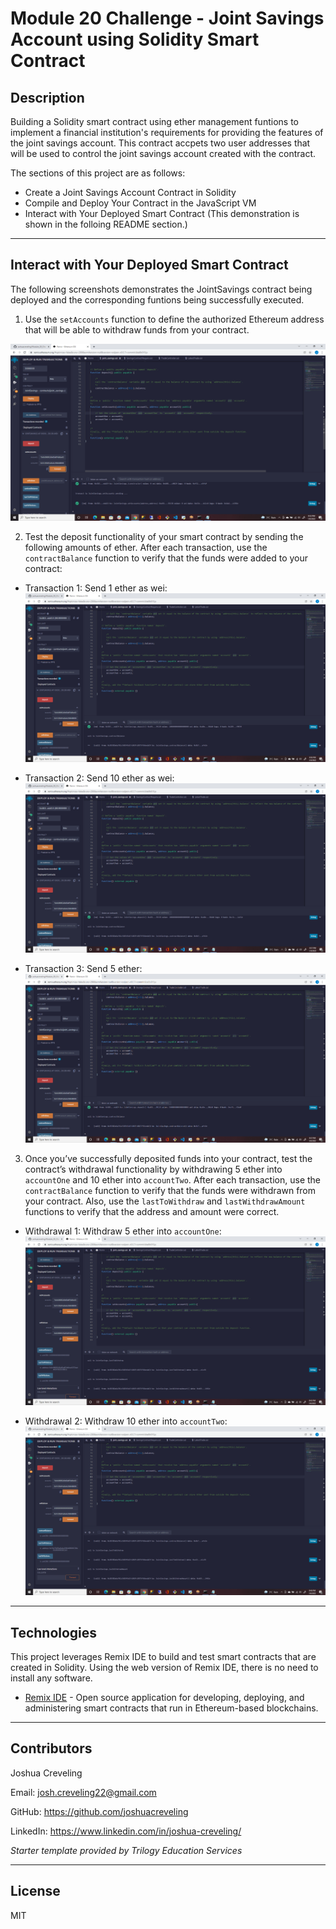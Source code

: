 # Module 20 Challenge - Joint Savings Account using Solidity Smart Contract

## Description

Building a Solidity smart contract using ether management funtions to implement a financial institution's requirements for providing the features of the joint savings account.  This contract accpets two user addresses that will be used to control the joint savings account created with the contract. 

The sections of this project are as follows: 

* Create a Joint Savings Account Contract in Solidity 
* Compile and Deploy Your Contract in the JavaScript VM
* Interact with Your Deployed Smart Contract (This demonstration is shown in the folloing README section.)

---

## Interact with Your Deployed Smart Contract

The following screenshots demonstrates the JointSavings contract being deployed and the corresponding funtions being successfully executed.   

1. Use the `setAccounts` function to define the authorized Ethereum address that will be able to withdraw funds from your contract.    

![setAccounts](./execution_results/setAccounts.PNG)

2. Test the deposit functionality of your smart contract by sending the following amounts of ether. After each transaction, use the `contractBalance` function to verify that the funds were added to your contract:

* Transaction 1: Send 1 ether as wei:
![transaction_1](./execution_results/transaction_1.PNG)

* Transaction 2: Send 10 ether as wei:
![transaction_2](./execution_results/transaction_2.PNG)

* Transaction 3: Send 5 ether:
![transaction_3](./execution_results/transaction_3.PNG) 

3. Once you’ve successfully deposited funds into your contract, test the contract’s withdrawal functionality by withdrawing 5 ether into `accountOne` and 10 ether into `accountTwo`. After each transaction, use the `contractBalance` function to verify that the funds were withdrawn from your contract. Also, use the `lastToWithdraw` and `lastWithdrawAmount` functions to verify that the address and amount were correct. 

* Withdrawal 1: Withdraw 5 ether into `accountOne`:
![last_withdrawal_1](./execution_results/last_withdrawal_1.PNG)

* Withdrawal 2: Withdraw 10 ether into `accountTwo`:
![last_withdrawal_2](./execution_results/last_withdrawal_2.PNG)

---

## Technologies

This project leverages Remix IDE to build and test smart contracts that are created in Solidity.  Using the web version of Remix IDE, there is no need to install any software. 

* [Remix IDE](https://remix.ethereum.org/) - Open source application for developing, deploying, and administering smart contracts that run in Ethereum-based blockchains.

---

## Contributors

Joshua Creveling

Email: josh.creveling22@gmail.com

GitHub: https://github.com/joshuacreveling

LinkedIn: https://www.linkedin.com/in/joshua-creveling/

*Starter template provided by Trilogy Education Services*

---

## License

MIT
